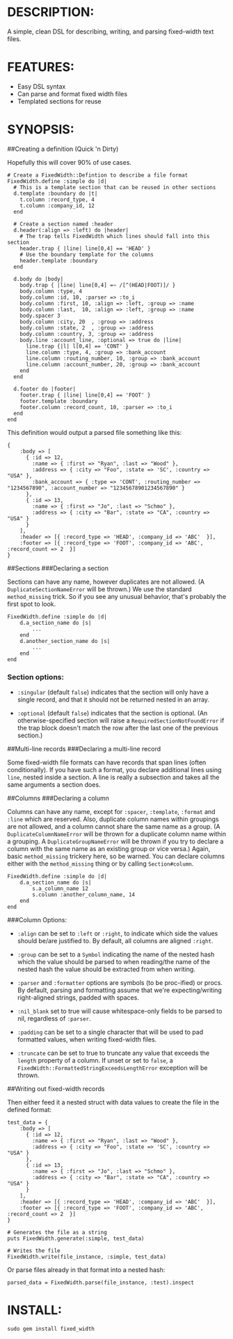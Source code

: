 DESCRIPTION:
============

A simple, clean DSL for describing, writing, and parsing fixed-width text files.

FEATURES:
=========

* Easy DSL syntax
* Can parse and format fixed width files
* Templated sections for reuse

SYNOPSIS:
=========

##Creating a definition (Quick 'n Dirty)

Hopefully this will cover 90% of use cases.

    # Create a FixedWidth::Defintion to describe a file format
    FixedWidth.define :simple do |d|
      # This is a template section that can be reused in other sections
      d.template :boundary do |t|
        t.column :record_type, 4
        t.column :company_id, 12
      end
    
      # Create a section named :header
      d.header(:align => :left) do |header|
        # The trap tells FixedWidth which lines should fall into this section
        header.trap { |line| line[0,4] == 'HEAD' }
        # Use the boundary template for the columns
        header.template :boundary
      end
    
      d.body do |body|
        body.trap { |line| line[0,4] =~ /[^(HEAD|FOOT)]/ }
        body.column :type, 4
        body.column :id, 10, :parser => :to_i
        body.column :first, 10, :align => :left, :group => :name
        body.column :last,  10, :align => :left, :group => :name
        body.spacer 3
        body.column :city, 20  , :group => :address
        body.column :state, 2  , :group => :address
        body.column :country, 3, :group => :address
        body.line :account_line, :optional => true do |line|
          line.trap {|l| l[0,4] == 'CONT' }
          line.column :type, 4, :group => :bank_account 
          line.column :routing_number, 10, :group => :bank_account
          line.column :account_number, 20, :group => :bank_account
        end
      end
    
      d.footer do |footer|
        footer.trap { |line| line[0,4] == 'FOOT' }
        footer.template :boundary
        footer.column :record_count, 10, :parser => :to_i
      end
    end

This definition would output a parsed file something like this:

    {
        :body => [
          { :id => 12,
            :name => { :first => "Ryan", :last => "Wood" },
            :address => { :city => "Foo", :state => 'SC', :country => "USA" },
            :bank_account => { :type => 'CONT', :routing_number => "1234567890", :account_number => "12345678901234567890" } 
          },
          { :id => 13,
            :name => { :first => "Jo", :last => "Schmo" },
            :address => { :city => "Bar", :state => "CA", :country => "USA" }
          }
        ],
        :header => [{ :record_type => 'HEAD', :company_id => 'ABC'  }],
        :footer => [{ :record_type => 'FOOT', :company_id => 'ABC', :record_count => 2  }]
    }

##Sections
###Declaring a section

Sections can have any name, however duplicates are not allowed. (A `DuplicateSectionNameError` will be thrown.) We use the standard `method_missing` trick. So if you see any unusual behavior, that's probably the first spot to look.

    FixedWidth.define :simple do |d|
        d.a_section_name do |s|
            ...
        end
        d.another_section_name do |s|
            ...
        end
    end

### Section options:

* `:singular` (default `false`) indicates that the section will only have a single record, and that it should not be returned nested in an array.

* `:optional` (default `false`) indicates that the section is optional. (An otherwise-specified section will raise a `RequiredSectionNotFoundError` if the trap block doesn't match the row after the last one of the previous section.)

##Multi-line records
###Declaring a multi-line record

Some fixed-width file formats can have records that span lines (often
conditionally).  If you have such a format, you declare additional lines
using `line`, nested inside a section.  A line is really a subsection
and takes all the same arguments a section does. 

##Columns
###Declaring a column

Columns can have any name, except for `:spacer`, `:template`, `:format` and `:line` which are reserved. Also, duplicate column names within groupings are not allowed, and a column cannot share the same name as a group. (A `DuplicateColumnNameError` will be thrown for a duplicate column name within a grouping. A `DuplicateGroupNameError` will be thrown if you try to declare a column with the same name as an existing group or vice versa.) Again, basic `method_missing` trickery here, so be warned. You can declare columns either with the `method_missing` thing or by calling `Section#column`.

    FixedWidth.define :simple do |d|
        d.a_section_name do |s|
            s.a_column_name 12
            s.column :another_column_name, 14
        end
    end

###Column Options:

* `:align` can be set to `:left` or `:right`, to indicate which side the values should be/are justified to. By default, all columns are aligned `:right`.

* `:group` can be set to a `Symbol` indicating the name of the nested hash which the value should be parsed to when reading/the name of the nested hash the value should be extracted from when writing.

* `:parser` and `:formatter` options are symbols (to be proc-ified) or procs. By default, parsing and formatting assume that we're expecting/writing right-aligned strings, padded with spaces.

* `:nil_blank` set to true will cause whitespace-only fields to be parsed to nil, regardless of `:parser`.

* `:padding` can be set to a single character that will be used to pad formatted values, when writing fixed-width files.

* `:truncate` can be set to true to truncate any value that exceeds the `length` property of a column. If unset or set to `false`, a `FixedWidth::FormattedStringExceedsLengthError` exception will be thrown.

##Writing out fixed-width records

Then either feed it a nested struct with data values to create the file in the defined format:

    test_data = {
        :body => [
          { :id => 12,
            :name => { :first => "Ryan", :last => "Wood" },
            :address => { :city => "Foo", :state => 'SC', :country => "USA" }
          },
          { :id => 13,
            :name => { :first => "Jo", :last => "Schmo" },
            :address => { :city => "Bar", :state => "CA", :country => "USA" }
          }
        ],
        :header => [{ :record_type => 'HEAD', :company_id => 'ABC'  }],
        :footer => [{ :record_type => 'FOOT', :company_id => 'ABC', :record_count => 2  }]
    }

    # Generates the file as a string
    puts FixedWidth.generate(:simple, test_data)

    # Writes the file
    FixedWidth.write(file_instance, :simple, test_data)

Or parse files already in that format into a nested hash:

    parsed_data = FixedWidth.parse(file_instance, :test).inspect

INSTALL:
========

    sudo gem install fixed_width
